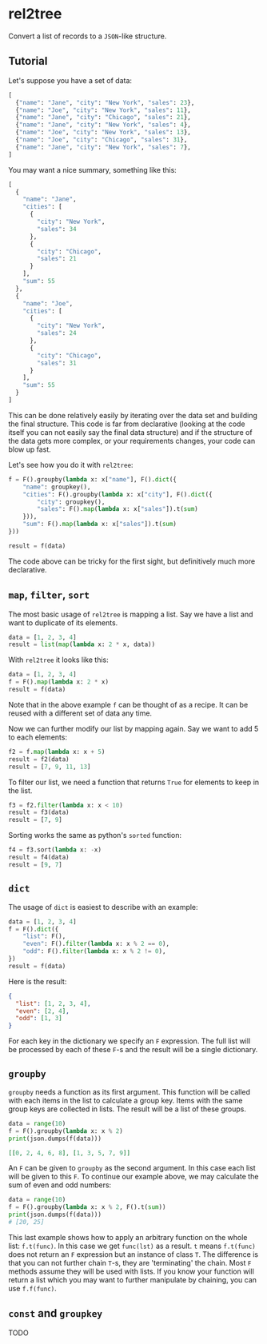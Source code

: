 # rel2tree

Convert a list of records to a `JSON`-like structure.

## Tutorial

Let's suppose you have a set of data:

```py
[
  {"name": "Jane", "city": "New York", "sales": 23},
  {"name": "Joe", "city": "New York", "sales": 11},
  {"name": "Jane", "city": "Chicago", "sales": 21},
  {"name": "Jane", "city": "New York", "sales": 4},
  {"name": "Joe", "city": "New York", "sales": 13},
  {"name": "Joe", "city": "Chicago", "sales": 31},
  {"name": "Jane", "city": "New York", "sales": 7},
]
```

You may want a nice summary, something like this:

```py
[
  {
    "name": "Jane",
    "cities": [
      {
        "city": "New York",
        "sales": 34
      },
      {
        "city": "Chicago",
        "sales": 21
      }
    ],
    "sum": 55
  },
  {
    "name": "Joe",
    "cities": [
      {
        "city": "New York",
        "sales": 24
      },
      {
        "city": "Chicago",
        "sales": 31
      }
    ],
    "sum": 55
  }
]
```

This can be done relatively easily by iterating over the data
set and building the final structure. This code is far from
declarative (looking at the code itself you can not easily say
the final data structure) and if the structure of the data gets
more complex, or your requirements changes, your code can blow
up fast.

Let's see how you do it with `rel2tree`:

```py
f = F().groupby(lambda x: x["name"], F().dict({
    "name": groupkey(),
    "cities": F().groupby(lambda x: x["city"], F().dict({
        "city": groupkey(),
        "sales": F().map(lambda x: x["sales"]).t(sum)
    })),
    "sum": F().map(lambda x: x["sales"]).t(sum)
}))

result = f(data)
```

The code above can be tricky for the first sight, but definitively
much more declarative.

## `map`, `filter`, `sort`

The most basic usage of `rel2tree` is mapping a list.
Say we have a list and want to duplicate of its elements.

```py
data = [1, 2, 3, 4]
result = list(map(lambda x: 2 * x, data))
```

With `rel2tree` it looks like this:

```py
data = [1, 2, 3, 4]
f = F().map(lambda x: 2 * x)
result = f(data)
```

Note that in the above example `f` can be thought of as a
recipe. It can be reused with a different set of data any time.

Now we can further modify our list by mapping again. Say we
want to add 5 to each elements:

```py
f2 = f.map(lambda x: x + 5)
result = f2(data)
result = [7, 9, 11, 13]
```

To filter our list, we need a function that returns `True` for
elements to keep in the list.

```py
f3 = f2.filter(lambda x: x < 10)
result = f3(data)
result = [7, 9]
```

Sorting works the same as python's `sorted` function:

```py
f4 = f3.sort(lambda x: -x)
result = f4(data)
result = [9, 7]
```

## `dict`

The usage of `dict` is easiest to describe with an example:

```py
data = [1, 2, 3, 4]
f = F().dict({
    "list": F(),
    "even": F().filter(lambda x: x % 2 == 0),
    "odd": F().filter(lambda x: x % 2 != 0),
})
result = f(data)
```

Here is the result:

```json
{
  "list": [1, 2, 3, 4],
  "even": [2, 4],
  "odd": [1, 3]
}
```

For each key in the dictionary we specify an `F` expression.
The full list will be processed by each of these `F`-s and the
result will be a single dictionary.

## `groupby`

`groupby` needs a function as its first argument. This function
will be called with each items in the list to calculate a group key. Items with the same group keys are collected in lists.
The result will be a list of these groups.

```py
data = range(10)
f = F().groupby(lambda x: x % 2)
print(json.dumps(f(data)))
```

```json
[[0, 2, 4, 6, 8], [1, 3, 5, 7, 9]]
```

An `F` can be given to `groupby` as the second argument.
In this case each list will be given to this `F`. To continue
our example above, we may calculate the sum of even and odd
numbers:

```py
data = range(10)
f = F().groupby(lambda x: x % 2, F().t(sum))
print(json.dumps(f(data)))
# [20, 25]
```

This last example shows how to apply an arbitrary function
on the whole list: `f.t(func)`. In this case we get
`func(lst)` as a result. `t` means `f.t(func)` does not return
an `F` expression but an instance of class `T`. The difference
is that you can not further chain `T`-s, they are 'terminating'
the chain. Most `F` methods assume they will be used with lists.
If you know your function will return a list which you may
want to further manipulate by chaining, you can use
`f.f(func)`.

## `const` and `groupkey`

TODO
